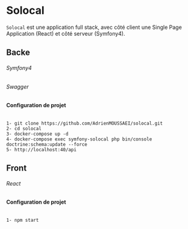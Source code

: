 # Solocal

`Solocal` est une application full stack, avec côté client une Single Page Application (React) et côté serveur (Symfony4).

## Backe

###### Symfony4
###### Swagger


#### Configuration de projet

```text

1- git clone https://github.com/AdrienMOUSSAEI/solocal.git
2- cd solocal
3- docker-compose up -d
4- docker-compose exec symfony-solocal php bin/console doctrine:schema:update --force
5- http://localhost:40/api

```


## Front

###### React

#### Configuration de projet

```text

1- npm start

```
